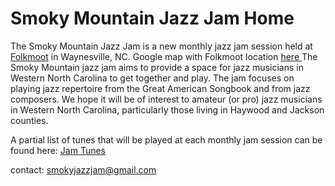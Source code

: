  # Smoky Mountain Jazz Jam Home
   
   The Smoky Mountain Jazz Jam is a new monthly jazz jam session held at <a href="https://www.folkmoot.org/">Folkmoot</a> in Waynesville, NC. 
   Google map with Folkmoot location <a href="https://maps.app.goo.gl/KduAxvnix88e4M369"> here </a>
   The Smoky Mountain jazz jam aims to provide a space for jazz musicians in Western North Carolina to get together and play. 
   The jam focuses on playing jazz repertoire from the Great American Songbook and from jazz composers.
   We hope it will be of interest to amateur (or pro) jazz musicians in Western North Carolina, particularly those living in Haywood and Jackson counties. 
   
   A partial list of tunes that will be played at each monthly jam session can be found here: <a href="jam_tunes.md">Jam Tunes</a>
   
   contact: smokyjazzjam@gmail.com
